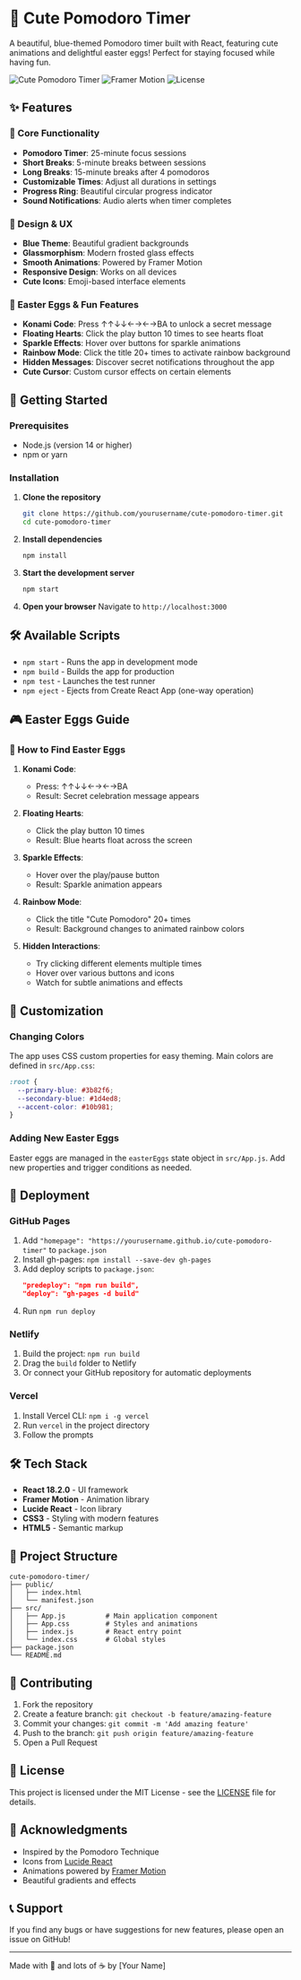 # 🍅 Cute Pomodoro Timer

A beautiful, blue-themed Pomodoro timer built with React, featuring cute animations and delightful easter eggs! Perfect for staying focused while having fun.

![Cute Pomodoro Timer](https://img.shields.io/badge/React-18.2.0-blue?style=for-the-badge&logo=react)
![Framer Motion](https://img.shields.io/badge/Framer%20Motion-10.16.4-purple?style=for-the-badge)
![License](https://img.shields.io/badge/License-MIT-green?style=for-the-badge)

## ✨ Features

### 🎯 Core Functionality
- **Pomodoro Timer**: 25-minute focus sessions
- **Short Breaks**: 5-minute breaks between sessions
- **Long Breaks**: 15-minute breaks after 4 pomodoros
- **Customizable Times**: Adjust all durations in settings
- **Progress Ring**: Beautiful circular progress indicator
- **Sound Notifications**: Audio alerts when timer completes

### 🎨 Design & UX
- **Blue Theme**: Beautiful gradient backgrounds
- **Glassmorphism**: Modern frosted glass effects
- **Smooth Animations**: Powered by Framer Motion
- **Responsive Design**: Works on all devices
- **Cute Icons**: Emoji-based interface elements

### 🎪 Easter Eggs & Fun Features
- **Konami Code**: Press ↑↑↓↓←→←→BA to unlock a secret message
- **Floating Hearts**: Click the play button 10 times to see hearts float
- **Sparkle Effects**: Hover over buttons for sparkle animations
- **Rainbow Mode**: Click the title 20+ times to activate rainbow background
- **Hidden Messages**: Discover secret notifications throughout the app
- **Cute Cursor**: Custom cursor effects on certain elements

## 🚀 Getting Started

### Prerequisites
- Node.js (version 14 or higher)
- npm or yarn

### Installation

1. **Clone the repository**
   ```bash
   git clone https://github.com/yourusername/cute-pomodoro-timer.git
   cd cute-pomodoro-timer
   ```

2. **Install dependencies**
   ```bash
   npm install
   ```

3. **Start the development server**
   ```bash
   npm start
   ```

4. **Open your browser**
   Navigate to `http://localhost:3000`

## 🛠️ Available Scripts

- `npm start` - Runs the app in development mode
- `npm build` - Builds the app for production
- `npm test` - Launches the test runner
- `npm eject` - Ejects from Create React App (one-way operation)

## 🎮 Easter Eggs Guide

### 🎯 How to Find Easter Eggs

1. **Konami Code**: 
   - Press: ↑↑↓↓←→←→BA
   - Result: Secret celebration message appears

2. **Floating Hearts**:
   - Click the play button 10 times
   - Result: Blue hearts float across the screen

3. **Sparkle Effects**:
   - Hover over the play/pause button
   - Result: Sparkle animation appears

4. **Rainbow Mode**:
   - Click the title "Cute Pomodoro" 20+ times
   - Result: Background changes to animated rainbow colors

5. **Hidden Interactions**:
   - Try clicking different elements multiple times
   - Hover over various buttons and icons
   - Watch for subtle animations and effects

## 🎨 Customization

### Changing Colors
The app uses CSS custom properties for easy theming. Main colors are defined in `src/App.css`:

```css
:root {
  --primary-blue: #3b82f6;
  --secondary-blue: #1d4ed8;
  --accent-color: #10b981;
}
```

### Adding New Easter Eggs
Easter eggs are managed in the `easterEggs` state object in `src/App.js`. Add new properties and trigger conditions as needed.

## 📱 Deployment

### GitHub Pages
1. Add `"homepage": "https://yourusername.github.io/cute-pomodoro-timer"` to `package.json`
2. Install gh-pages: `npm install --save-dev gh-pages`
3. Add deploy scripts to `package.json`:
   ```json
   "predeploy": "npm run build",
   "deploy": "gh-pages -d build"
   ```
4. Run `npm run deploy`

### Netlify
1. Build the project: `npm run build`
2. Drag the `build` folder to Netlify
3. Or connect your GitHub repository for automatic deployments

### Vercel
1. Install Vercel CLI: `npm i -g vercel`
2. Run `vercel` in the project directory
3. Follow the prompts

## 🛠️ Tech Stack

- **React 18.2.0** - UI framework
- **Framer Motion** - Animation library
- **Lucide React** - Icon library
- **CSS3** - Styling with modern features
- **HTML5** - Semantic markup

## 📁 Project Structure

```
cute-pomodoro-timer/
├── public/
│   ├── index.html
│   └── manifest.json
├── src/
│   ├── App.js          # Main application component
│   ├── App.css         # Styles and animations
│   ├── index.js        # React entry point
│   └── index.css       # Global styles
├── package.json
└── README.md
```

## 🤝 Contributing

1. Fork the repository
2. Create a feature branch: `git checkout -b feature/amazing-feature`
3. Commit your changes: `git commit -m 'Add amazing feature'`
4. Push to the branch: `git push origin feature/amazing-feature`
5. Open a Pull Request

## 📄 License

This project is licensed under the MIT License - see the [LICENSE](LICENSE) file for details.

## 🙏 Acknowledgments

- Inspired by the Pomodoro Technique
- Icons from [Lucide React](https://lucide.dev/)
- Animations powered by [Framer Motion](https://www.framer.com/motion/)
- Beautiful gradients and effects

## 📞 Support

If you find any bugs or have suggestions for new features, please open an issue on GitHub!

---

Made with 💙 and lots of ☕ by [Your Name]
